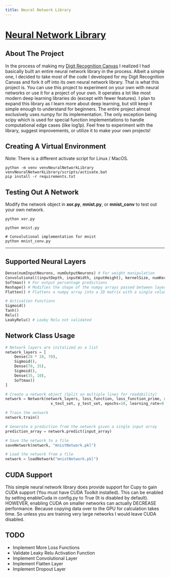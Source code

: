 ```yaml
---
title: Neural Network Library
---
```


# [Neural Network Library](https://github.com/Logon27/Neural-Network-Library)

## About The Project

In the process of making my [Digit Recognition Canvas](./digit-recognition-canvas.md) I realized I had basically built an entire neural network library in the process. Albeit a simple one, I decided to take most of the code I developed for my Digit Recognition Canvas and fork it off into its own neural network library. That is what this project is. You can use this project to experiment on your own with neural networks or use it for a project of your own. It operates a lot like most modern deep learning libraries do (except with fewer features). I plan to expand this library as I learn more about deep learning, but still keep it simple enough to understand for beginners. The entire project almost exclusively uses numpy for its implementation. The only exception being scipy which is used for special function implementations to handle computational edge cases (like log1p). Feel free to experiment with the library, suggest improvements, or utilize it to make your own projects!

## Creating A Virtual Environment

Note: There is a different activate script for Linux / MacOS.
```
python -m venv venvNeuralNetworkLibrary
venvNeuralNetworkLibrary/scripts/activate.bat
pip install -r requirements.txt
```

## Testing Out A Network

Modify the network object in **xor.py**, **mnist.py**, or **mnist_conv** to test out your own network.

```
python xor.py
```
```
python mnist.py
```
```
# Convolutional implementation for mnist
python mnist_conv.py
```

---

## Supported Neural Layers

```python
Dense(numInputNeurons, numOutputNeurons) # For weight manipulation
Convolutional((inputDepth, inputWidth, inputHeight), kernelSize, numKernels)
Softmax() # For output percentage predictions
Reshape() # Modifies the shape of the numpy arrays passed between layers
Flatten() # Flattens a numpy array into a 2D matrix with a single column

# Activation Functions
Sigmoid()
Tanh()
Relu()
LeakyRelu() # Leaky Relu not validated
```
## Network Class Usage

```python
# Network layers are initalized as a list
network_layers = [
    Dense(28 * 28, 70),
    Sigmoid(),
    Dense(70, 35),
    Sigmoid(),
    Dense(35, 10),
    Softmax()
]

# Create a network object (Split on multiple lines for readability)
network = Network(network_layers, loss_function, loss_function_prime, x_train_set, y_train_set, \
                    x_test_set, y_test_set, epochs=10, learning_rate=0.1, batch_size=1)

# Train the network
network.train()

# Generate a prediction from the network given a single input array
prediction_array = network.predict(input_array)

# Save the network to a file
saveNetwork(network, "mnistNetwork.pkl")

# Load the network from a file
network = loadNetwork("mnistNetwork.pkl")
```

## CUDA Support

This simple neural network library does provide support for Cupy to gain CUDA support (You must have CUDA Toolkit installed). This can be enabled by setting enableCuda in config.py to True (It is disabled by default). HOWEVER, enabling CUDA on smaller networks can actually DECREASE performance. Because copying data over to the GPU for calculation takes time. So unless you are training very large networks I would leave CUDA disabled.

## TODO

- Implement More Loss Functions
- Validate Leaky Relu Activation Function
- Implement Convolutional Layer
- Implement Flatten Layer
- Implement Dropout Layer

